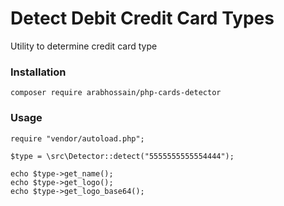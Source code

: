# Detect Debit Credit Card Types

<p>Utility to determine credit card type</p>

### Installation

```
composer require arabhossain/php-cards-detector
```

### Usage

```
require "vendor/autoload.php";

$type = \src\Detector::detect("5555555555554444");

echo $type->get_name();
echo $type->get_logo();
echo $type->get_logo_base64();

```